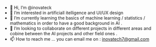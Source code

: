 - 👋 Hi, I’m @inovateck
- 👀 I’m interested in artificiall itelligence and UI/UX design 
- 🌱 I’m currently learning the basics of machine learning / statistics / mathematics in order to have a good background in AI .
- 💞️ I’m looking to collaborate on different projects in different areas and cobine between the AI projects and other field ones .
- 📫 How to reach me ...
you can email me on :
inovatech7@gmail.com
<!---
inovateck/inovateck is a ✨ special ✨ repository because its `README.md` (this file) appears on your GitHub profile.
You can click the Preview link to take a look at your changes.
--->
